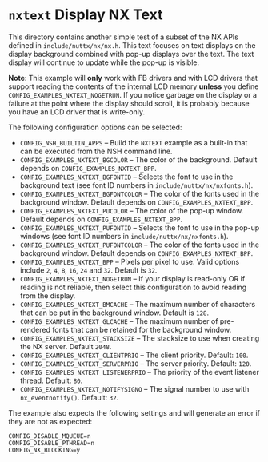 # `nxtext` Display NX Text

This directory contains another simple test of a subset of the NX APIs
defined in `include/nuttx/nx/nx.h`. This text focuses on text displays
on the display background combined with pop-up displays over the text.
The text display will continue to update while the pop-up is visible.

**Note**: This example will **only** work with FB drivers and with LCD
drivers that support reading the contents of the internal LCD memory
**unless** you define `CONFIG_EXAMPLES_NXTEXT_NOGETRUN`. If you notice
garbage on the display or a failure at the point where the display
should scroll, it is probably because you have an LCD driver that is
write-only.

The following configuration options can be selected:

  - `CONFIG_NSH_BUILTIN_APPS` – Build the `NXTEXT` example as a built-in
    that can be executed from the NSH command line.
  - `CONFIG_EXAMPLES_NXTEXT_BGCOLOR` – The color of the background.
    Default depends on `CONFIG_EXAMPLES_NXTEXT_BPP`.
  - `CONFIG_EXAMPLES_NXTEXT_BGFONTID` – Selects the font to use in the
    background text (see font ID numbers in
    `include/nuttx/nx/nxfonts.h`).
  - `CONFIG_EXAMPLES_NXTEXT_BGFONTCOLOR` – The color of the fonts used
    in the background window. Default depends on
    `CONFIG_EXAMPLES_NXTEXT_BPP`.
  - `CONFIG_EXAMPLES_NXTEXT_PUCOLOR` – The color of the pop-up window.
    Default depends on `CONFIG_EXAMPLES_NXTEXT_BPP`.
  - `CONFIG_EXAMPLES_NXTEXT_PUFONTID` – Selects the font to use in the
    pop-up windows (see font ID numbers in
    `include/nuttx/nx/nxfonts.h`).
  - `CONFIG_EXAMPLES_NXTEXT_PUFONTCOLOR` – The color of the fonts used
    in the background window. Default depends on
    `CONFIG_EXAMPLES_NXTEXT_BPP`.
  - `CONFIG_EXAMPLES_NXTEXT_BPP` – Pixels per pixel to use. Valid
    options include `2`, `4`, `8`, `16`, `24` and `32`. Default is `32`.
  - `CONFIG_EXAMPLES_NXTEXT_NOGETRUN` – If your display is read-only OR
    if reading is not reliable, then select this configuration to avoid
    reading from the display.
  - `CONFIG_EXAMPLES_NXTEXT_BMCACHE` – The maximum number of characters
    that can be put in the background window. Default is `128`.
  - `CONFIG_EXAMPLES_NXTEXT_GLCACHE` – The maximum number of
    pre-rendered fonts that can be retained for the background window.
  - `CONFIG_EXAMPLES_NXTEXT_STACKSIZE` – The stacksize to use when
    creating the NX server. Default `2048`.
  - `CONFIG_EXAMPLES_NXTEXT_CLIENTPRIO` – The client priority. Default:
    `100`.
  - `CONFIG_EXAMPLES_NXTEXT_SERVERPRIO` – The server priority. Default:
    `120`.
  - `CONFIG_EXAMPLES_NXTEXT_LISTENERPRIO` – The priority of the event
    listener thread. Default: `80`.
  - `CONFIG_EXAMPLES_NXTEXT_NOTIFYSIGNO` – The signal number to use with
    `nx_eventnotify()`. Default: `32`.

The example also expects the following settings and will generate an
error if they are not as expected:

    CONFIG_DISABLE_MQUEUE=n
    CONFIG_DISABLE_PTHREAD=n
    CONFIG_NX_BLOCKING=y
